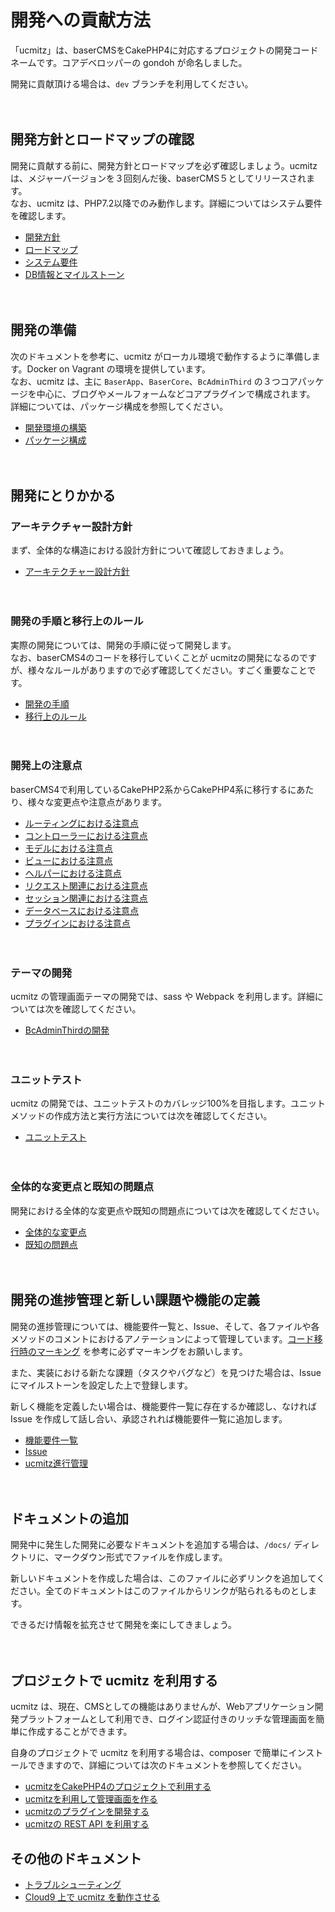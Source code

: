 # 開発への貢献方法

「ucmitz」は、baserCMSをCakePHP4に対応するプロジェクトの開発コードネームです。コアデベロッパーの gondoh が命名しました。  

開発に貢献頂ける場合は、`dev` ブランチを利用してください。

　

## 開発方針とロードマップの確認

開発に貢献する前に、開発方針とロードマップを必ず確認しましょう。ucmitz は、メジャーバージョンを３回刻んだ後、baserCMS５としてリリースされます。  
なお、ucmitz は、PHP7.2以降でのみ動作します。詳細についてはシステム要件を確認します。
- [開発方針](https://docs.google.com/document/d/1QAmScc65CwMyn8QuwWKE9q_8HnSKcW9oefI9RrHoUYY/edit)
- [ロードマップ](https://docs.google.com/spreadsheets/d/1TZ71-O_9KiQM9xAB_a_jnSFVrH2dsyKowMLkyGLcI9g/edit#gid=2131306554)
- [システム要件](https://github.com/baserproject/ucmitz/blob/dev/docs/basic/system.md)
- [DB情報とマイルストーン](https://github.com/baserproject/ucmitz/blob/dev/docs/basic/db_milestone.md)

　

## 開発の準備

次のドキュメントを参考に、ucmitz がローカル環境で動作するように準備します。Docker on Vagrant の環境を提供しています。  
なお、ucmitz は、主に `BaserApp`、`BaserCore`、`BcAdminThird` の３つコアパッケージを中心に、ブログやメールフォームなどコアプラグインで構成されます。
詳細については、パッケージ構成を参照してください。

- [開発環境の構築](https://github.com/baserproject/ucmitz/blob/dev/docs/preparation/environment.md)
- [パッケージ構成](https://github.com/baserproject/ucmitz/blob/dev/docs/basic/package.md)

　
## 開発にとりかかる

### アーキテクチャー設計方針

まず、全体的な構造における設計方針について確認しておきましょう。
- [アーキテクチャー設計方針](https://github.com/baserproject/ucmitz/blob/dev/docs/basic/architecture_design_policy.md)

　
### 開発の手順と移行上のルール

実際の開発については、開発の手順に従って開発します。  
なお、baserCMS4のコードを移行していくことが ucmitzの開発になるのですが、様々なルールがありますので必ず確認してください。すごく重要なことです。
- [開発の手順](https://github.com/baserproject/ucmitz/blob/dev/docs/development/procedure.md)
- [移行上のルール](https://github.com/baserproject/ucmitz/blob/dev/docs/development/migration_rule.md)

　
### 開発上の注意点

baserCMS4で利用しているCakePHP2系からCakePHP4系に移行するにあたり、様々な変更点や注意点があります。

- [ルーティングにおける注意点](https://github.com/baserproject/ucmitz/blob/dev/docs/development/migration_point/routing.md)
- [コントローラーにおける注意点](https://github.com/baserproject/ucmitz/blob/dev/docs/development/migration_point/controller.md)
- [モデルにおける注意点](https://github.com/baserproject/ucmitz/blob/dev/docs/development/migration_point/model.md)
- [ビューにおける注意点](https://github.com/baserproject/ucmitz/blob/dev/docs/development/migration_point/view.md)
- [ヘルパーにおける注意点](https://github.com/baserproject/ucmitz/blob/dev/docs/development/migration_point/helper.md)
- [リクエスト関連における注意点](https://github.com/baserproject/ucmitz/blob/dev/docs/development/migration_point/request.md)
- [セッション関連における注意点](https://github.com/baserproject/ucmitz/blob/dev/docs/development/migration_point/session.md)
- [データベースにおける注意点](https://github.com/baserproject/ucmitz/blob/dev/docs/development/migration_point/database.md)
- [プラグインにおける注意点](https://github.com/baserproject/ucmitz/blob/dev/docs/development/migration_point/database.md)

　
### テーマの開発

ucmitz の管理画面テーマの開発では、sass や Webpack を利用します。詳細については次を確認してください。

- [BcAdminThirdの開発](https://github.com/baserproject/ucmitz/blob/dev/plugins/bc-admin-third/README.md)

　
### ユニットテスト

ucmitz の開発では、ユニットテストのカバレッジ100%を目指します。ユニットメソッドの作成方法と実行方法については次を確認してください。

- [ユニットテスト](https://github.com/baserproject/ucmitz/blob/dev/docs/development/test/unittest.md)

　
### 全体的な変更点と既知の問題点

開発における全体的な変更点や既知の問題点については次を確認してください。

- [全体的な変更点](https://github.com/baserproject/ucmitz/blob/dev/docs/development/changed.md)
- [既知の問題点](https://github.com/baserproject/ucmitz/blob/dev/docs/development/problem.md)

　
## 開発の進捗管理と新しい課題や機能の定義

開発の進捗管理については、機能要件一覧と、Issue、そして、各ファイルや各メソッドのコメントにおけるアノテーションによって管理しています。[コード移行時のマーキング](https://github.com/baserproject/ucmitz/blob/dev/docs/development/migration_rule.md#コード移行時のマーキング) を参考に必ずマーキングをお願いします。  

また、実装における新たな課題（タスクやバグなど）を見つけた場合は、Issue にマイルストーンを設定した上で登録します。  

新しく機能を定義したい場合は、機能要件一覧に存在するか確認し、なければ Issue を作成して話し合い、承認されれば機能要件一覧に追加します。

- [機能要件一覧](https://docs.google.com/spreadsheets/d/1YT5PuZQdDNU0wrZdqYbh74KuLSw1SIt4_EKwPWOfDKA/edit#gid=0) 
- [Issue](https://github.com/baserproject/ucmitz/issues)
- [ucmitz進行管理](https://docs.google.com/spreadsheets/d/1EGxMk-dy8WIg2NmgOKsS_fBXqDB6oJky9M0mB7TADEk/edit#gid=938641024)

　
## ドキュメントの追加

開発中に発生した開発に必要なドキュメントを追加する場合は、`/docs/` ディレクトリに、マークダウン形式でファイルを作成します。  

新しいドキュメントを作成した場合は、このファイルに必ずリンクを追加してください。全てのドキュメントはこのファイルからリンクが貼られるものとします。  

できるだけ情報を拡充させて開発を楽にしてきましょう。

　
## プロジェクトで ucmitz を利用する

ucmitz は、現在、CMSとしての機能はありませんが、Webアプリケーション開発プラットフォームとして利用でき、ログイン認証付きのリッチな管理画面を簡単に作成することができます。

自身のプロジェクトで ucmitz を利用する場合は、composer で簡単にインストールできますので、詳細については次のドキュメントを参照してください。

- [ucmitzをCakePHP4のプロジェクトで利用する](https://github.com/baserproject/ucmitz/wiki/ucmitz%E3%82%92CakePHP4%E3%81%AE%E3%83%97%E3%83%AD%E3%82%B8%E3%82%A7%E3%82%AF%E3%83%88%E3%81%A7%E5%88%A9%E7%94%A8%E3%81%99%E3%82%8B)
- [ucmitzを利用して管理画面を作る](https://github.com/baserproject/ucmitz/wiki/ucmitz%E3%82%92%E5%88%A9%E7%94%A8%E3%81%97%E3%81%A6%E7%AE%A1%E7%90%86%E7%94%BB%E9%9D%A2%E3%82%92%E4%BD%9C%E3%82%8B)
- [ucmitzのプラグインを開発する](https://github.com/baserproject/ucmitz/wiki/ucmitz%E3%81%AE%E3%83%97%E3%83%A9%E3%82%B0%E3%82%A4%E3%83%B3%E3%82%92%E9%96%8B%E7%99%BA%E3%81%99%E3%82%8B)
- [ucmitzの REST API を利用する](https://github.com/baserproject/ucmitz/wiki/ucmitz%E3%81%AE-REST-API-%E3%82%92%E5%88%A9%E7%94%A8%E3%81%99%E3%82%8B)
　　
## その他のドキュメント

- [トラブルシューティング](https://github.com/baserproject/ucmitz/blob/dev/docs/etc/troubleshooting.md)
- [Cloud9 上で ucmitz を動作させる](https://github.com/baserproject/ucmitz/blob/dev/docs/etc/cloud9.md)

　
　

